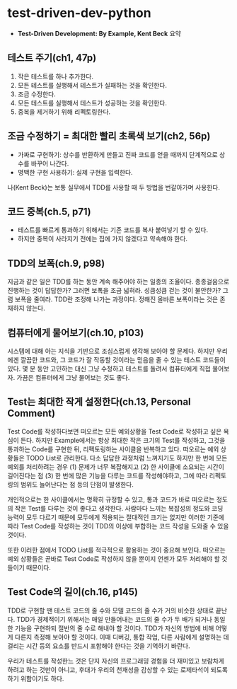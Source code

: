 # test-driven-dev-python

- **Test-Driven Development: By Example, Kent Beck** 요약

## 테스트 주기(ch1, 47p)

1. 작은 테스트를 하나 추가한다.
2. 모든 테스트를 실행해서 테스트가 실패하는 것을 확인한다.
3. 조금 수정한다.
4. 모든 테스트를 실행해서 테스트가 성공하는 것을 확인한다.
5. 중복을 제거하기 위해 리펙토링한다.

## 조금 수정하기 = 최대한 빨리 초록색 보기(ch2, 56p)

- 가짜로 구현하기: 상수를 반환하게 만들고 진짜 코드를 얻을 때까지 단계적으로 상수를 바꾸어 나간다.
- 명백한 구현 사용하기: 실제 구현을 입력한다.

나(Kent Beck)는 보통 실무에서 TDD를 사용할 때 두 방법을 번갈아가며 사용한다.

## 코드 중복(ch.5, p71)

- 테스트를 빠르게 통과하기 위해서는 기존 코드를 복사 붙여넣기 할 수 있다.
- 하지만 중복이 사라지기 전에는 집에 가지 않겠다고 약속해야 한다.

## TDD의 보폭(ch.9, p98)

지금과 같은 일은 TDD를 하는 동안 계속 해주어야 하는 일종의 조율이다. 종종걸음으로 진행하는 것이 답답한가? 그러면 보폭을 조금 넓혀라. 성큼성큼 걷는 것이 불안한가? 그럼 보폭을 줄여라. TDD란 조정해 나가는 과정이다. 정해진 올바른 보폭이라는 것은 존재하지 않는다.

## 컴퓨터에게 물어보기(ch.10, p103)

시스템에 대해 아는 지식을 기반으로 조심스럽게 생각해 보아야 할 문제다. 하지만 우리에겐 깔끔한 코드와, 그 코드가 잘 작동할 것이라는 믿음을 줄 수 있는 테스트 코드들이 있다. 몇 분 동안 고민하는 대신 그냥 수정하고 테스트를 돌려서 컴퓨터에게 직접 물어보자. 가끔은 컴퓨터에게 그냥 물어보는 것도 좋다.

## Test는 최대한 작게 설정한다(ch.13, Personal Comment)

Test Code를 작성하다보면 떠오르는 모든 예외상황을 Test Code로 작성하고 싶은 욕심이 든다. 하지만 Example에서는 항상 최대한 작은 크기의 Test를 작성하고, 그것을 통과하는 Code를 구현한 뒤, 리펙토링하는 사이클을 반복하고 있다. 떠오르는 예외 상황들은 TODO List로 관리한다. 다소 답답한 과정처럼 느껴지기도 하지만 한 번에 모든 예외를 처리하려는 경우 (1) 문제가 너무 복잡해지고 (2) 한 사이클에 소요되는 시간이 길어진다는 점 (3) 한 번에 많은 기능을 다루는 코드를 작성해야하고, 그에 따라 리펙토링의 범위도 늘어난다는 점 등의 단점이 발생한다.

개인적으로는 한 사이클에서는 명확히 규정할 수 있고, 통과 코드가 바로 떠오르는 정도의 작은 Test를 다루는 것이 좋다고 생각한다. 사람마다 느끼는 복잡성의 정도와 코딩 능력이 모두 다르기 때문에 모두에게 적용되는 절대적인 크기는 없지만 이러한 기준에 따라 Test Code를 작성하는 것이 TDD의 이상에 부합하는 코드 작성을 도와줄 수 있을 것이다.

또한 이러한 점에서 TODO List를 적극적으로 활용하는 것이 중요해 보인다. 떠오르는 예외 상황들은 곧바로 Test Code로 작성하지 않을 뿐이지 언젠가 모두 처리해야 할 것들이기 때문이다.

## Test Code의 길이(ch.16, p145)

TDD로 구현할 땐 테스트 코드의 줄 수와 모델 코드의 줄 수가 거의 비슷한 상태로 끝난다. TDD가 경제적이기 위해서는 매일 만들어내는 코드의 줄 수가 두 배가 되거나 동일한 기능을 구현하되 절반의 줄 수로 해내야 할 것이다. TDD가 자신의 방법에 비해 어떻게 다른지 측정해 보아야 할 것이다. 이때 디버깅, 통합 작업, 다른 사람에게 설명하는 데 걸리는 시간 등의 요소를 반드시 포함해야 한다는 것을 기억하기 바란다.

우리가 테스트를 작성한느 것은 단지 자신의 프로그래밍 경험을 더 재미있고 보람차게 하려고 하는 것만이 아니고, 후대가 우리의 천재성을 감상할 수 있는 로제타석이 되도록 하기 위함이기도 하다.